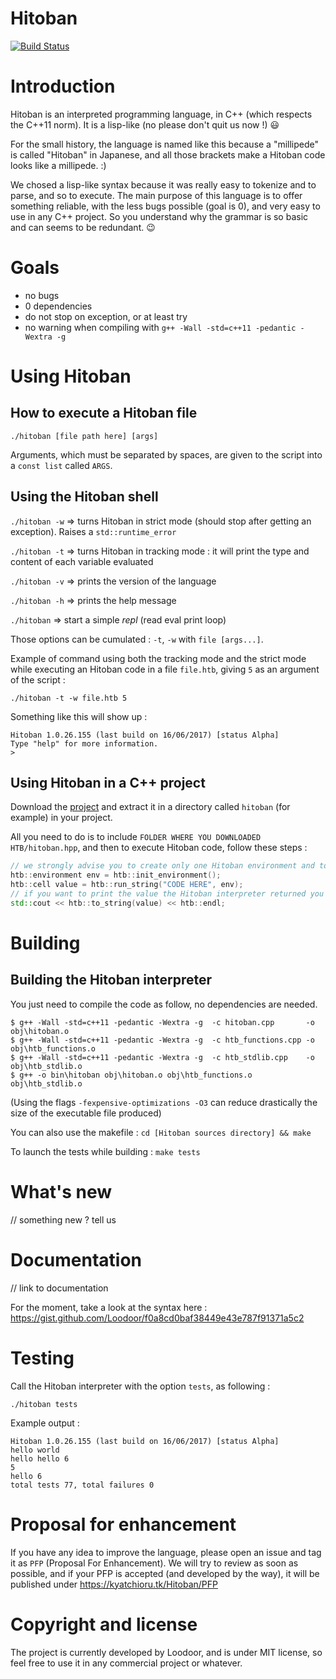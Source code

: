 # Hitoban

[![Build Status](https://travis-ci.org/Loodoor/Hitoban.svg?branch=master)](https://travis-ci.org/Loodoor/Hitoban)

# Introduction

Hitoban is an interpreted programming language, in C++ (which respects the C++11 norm). It is a lisp-like (no please don't quit us now !) :smiley:

For the small history, the language is named like this because a "millipede" is called "Hitoban" in Japanese, 
and all those brackets make a Hitoban code looks like a millipede. :)

We chosed a lisp-like syntax because it was really easy to tokenize and to parse, and so to execute. The main purpose of this language is to offer something reliable, with 
the less bugs possible (goal is 0), and very easy to use in any C++ project. So you understand why the grammar is so basic and can seems to be redundant. :wink:

# Goals

* no bugs
* 0 dependencies
* do not stop on exception, or at least try
* no warning when compiling with `g++ -Wall -std=c++11 -pedantic -Wextra -g`

# Using Hitoban

## How to execute a Hitoban file

`./hitoban [file path here] [args]`

Arguments, which must be separated by spaces, are given to the script into a `const list` called `ARGS`.

## Using the Hitoban shell

`./hitoban -w` => turns Hitoban in strict mode (should stop after getting an exception). Raises a `std::runtime_error`

`./hitoban -t` => turns Hitoban in tracking mode : it will print the type and content of each variable evaluated

`./hitoban -v` => prints the version of the language

`./hitoban -h` => prints the help message

`./hitoban` => start a simple *repl* (read eval print loop)

Those options can be cumulated : `-t`, `-w` with `file [args...]`.

Example of command using both the tracking mode and the strict mode while executing an Hitoban code in a file `file.htb`, giving `5` as an argument of the script :

`./hitoban -t -w file.htb 5`

Something like this will show up :

```
Hitoban 1.0.26.155 (last build on 16/06/2017) [status Alpha]
Type "help" for more information.
> 
```

## Using Hitoban in a C++ project

Download the [project](https://github.com/Loodoor/Hitoban/archive/master.zip) and extract it in a directory called `hitoban` (for example) in your project.

All you need to do is to include `FOLDER WHERE YOU DOWNLOADED HTB/hitoban.hpp`, and then to execute Hitoban code, follow these steps :

```cpp
// we strongly advise you to create only one Hitoban environment and to keep it
htb::environment env = htb::init_environment();
htb::cell value = htb::run_string("CODE HERE", env);
// if you want to print the value the Hitoban interpreter returned you :
std::cout << htb::to_string(value) << htb::endl;
```

# Building

## Building the Hitoban interpreter

You just need to compile the code as follow, no dependencies are needed.

```
$ g++ -Wall -std=c++11 -pedantic -Wextra -g  -c hitoban.cpp       -o obj\hitoban.o
$ g++ -Wall -std=c++11 -pedantic -Wextra -g  -c htb_functions.cpp -o obj\htb_functions.o
$ g++ -Wall -std=c++11 -pedantic -Wextra -g  -c htb_stdlib.cpp    -o obj\htb_stdlib.o
$ g++ -o bin\hitoban obj\hitoban.o obj\htb_functions.o obj\htb_stdlib.o  
```

(Using the flags `-fexpensive-optimizations -O3` can reduce drastically the size of the executable file produced)

You can also use the makefile : `cd [Hitoban sources directory] && make`

To launch the tests while building : `make tests`

# What's new

// something new ? tell us

# Documentation

// link to documentation

For the moment, take a look at the syntax here : https://gist.github.com/Loodoor/f0a8cd0baf38449e43e787f91371a5c2

# Testing

Call the Hitoban interpreter with the option `tests`, as following :

`./hitoban tests`

Example output :

```
Hitoban 1.0.26.155 (last build on 16/06/2017) [status Alpha]
hello world
hello hello 6
5
hello 6
total tests 77, total failures 0
```

# Proposal for enhancement

If you have any idea to improve the language, please open an issue and tag it as `PFP` (Proposal For Enhancement). We will try to review as soon as possible, and if
your PFP is accepted (and developed by the way), it will be published under https://kyatchioru.tk/Hitoban/PFP

# Copyright and license

The project is currently developed by Loodoor, and is under MIT license, so feel free to use it in any commercial project or whatever.
